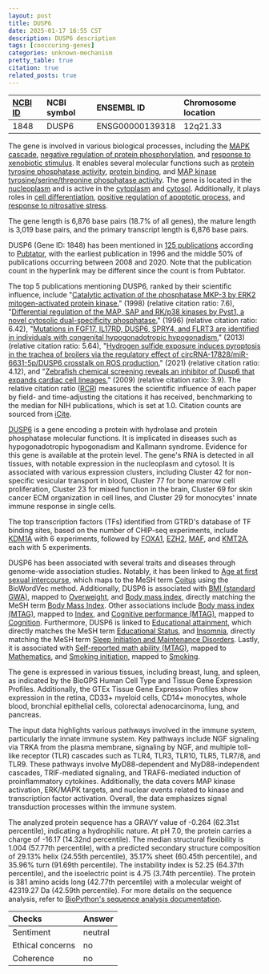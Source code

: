 ```yaml
---
layout: post
title: DUSP6
date: 2025-01-17 16:55 CST
description: DUSP6 description
tags: [cooccuring-genes]
categories: unknown-mechanism
pretty_table: true
citation: true
related_posts: true
---
```




| [NCBI ID](https://www.ncbi.nlm.nih.gov/gene/1848) | NCBI symbol | ENSEMBL ID | Chromosome location |
| :-------- | :------- | :-------- | :------- |
| 1848  | DUSP6 | ENSG00000139318 | 12q21.33 |



The gene is involved in various biological processes, including the [MAPK cascade](https://amigo.geneontology.org/amigo/term/GO:0000165), [negative regulation of protein phosphorylation](https://amigo.geneontology.org/amigo/term/GO:0001933), and [response to xenobiotic stimulus](https://amigo.geneontology.org/amigo/term/GO:0009410). It enables several molecular functions such as [protein tyrosine phosphatase activity](https://amigo.geneontology.org/amigo/term/GO:0004725), [protein binding](https://amigo.geneontology.org/amigo/term/GO:0005515), and [MAP kinase tyrosine/serine/threonine phosphatase activity](https://amigo.geneontology.org/amigo/term/GO:0017017). The gene is located in the [nucleoplasm](https://amigo.geneontology.org/amigo/term/GO:0005654) and is active in the [cytoplasm](https://amigo.geneontology.org/amigo/term/GO:0005737) and [cytosol](https://amigo.geneontology.org/amigo/term/GO:0005829). Additionally, it plays roles in [cell differentiation](https://amigo.geneontology.org/amigo/term/GO:0030154), [positive regulation of apoptotic process](https://amigo.geneontology.org/amigo/term/GO:0043065), and [response to nitrosative stress](https://amigo.geneontology.org/amigo/term/GO:0051409).


The gene length is 6,876 base pairs (18.7% of all genes), the mature length is 3,019 base pairs, and the primary transcript length is 6,876 base pairs.


DUSP6 (Gene ID: 1848) has been mentioned in [125 publications](https://pubmed.ncbi.nlm.nih.gov/?term=%22DUSP6%22) according to [Pubtator](https://academic.oup.com/nar/article/47/W1/W587/5494727), with the earliest publication in 1996 and the middle 50% of publications occurring between 2008 and 2020. Note that the publication count in the hyperlink may be different since the count is from Pubtator.


The top 5 publications mentioning DUSP6, ranked by their scientific influence, include "[Catalytic activation of the phosphatase MKP-3 by ERK2 mitogen-activated protein kinase.](https://pubmed.ncbi.nlm.nih.gov/9596579)" (1998) (relative citation ratio: 7.6), "[Differential regulation of the MAP, SAP and RK/p38 kinases by Pyst1, a novel cytosolic dual-specificity phosphatase.](https://pubmed.ncbi.nlm.nih.gov/8670865)" (1996) (relative citation ratio: 6.42), "[Mutations in FGF17, IL17RD, DUSP6, SPRY4, and FLRT3 are identified in individuals with congenital hypogonadotropic hypogonadism.](https://pubmed.ncbi.nlm.nih.gov/23643382)" (2013) (relative citation ratio: 5.64), "[Hydrogen sulfide exposure induces pyroptosis in the trachea of broilers via the regulatory effect of circRNA-17828/miR-6631-5p/DUSP6 crosstalk on ROS production.](https://pubmed.ncbi.nlm.nih.gov/34098264)" (2021) (relative citation ratio: 4.12), and "[Zebrafish chemical screening reveals an inhibitor of Dusp6 that expands cardiac cell lineages.](https://pubmed.ncbi.nlm.nih.gov/19578332)" (2009) (relative citation ratio: 3.9). The relative citation ratio ([RCR](https://journals.plos.org/plosbiology/article?id=10.1371/journal.pbio.1002541)) measures the scientific influence of each paper by field- and time-adjusting the citations it has received, benchmarking to the median for NIH publications, which is set at 1.0. Citation counts are sourced from [iCite](https://icite.od.nih.gov).


[DUSP6](https://www.proteinatlas.org/ENSG00000139318-DUSP6) is a gene encoding a protein with hydrolase and protein phosphatase molecular functions. It is implicated in diseases such as hypogonadotropic hypogonadism and Kallmann syndrome. Evidence for this gene is available at the protein level. The gene's RNA is detected in all tissues, with notable expression in the nucleoplasm and cytosol. It is associated with various expression clusters, including Cluster 42 for non-specific vesicular transport in blood, Cluster 77 for bone marrow cell proliferation, Cluster 23 for mixed function in the brain, Cluster 69 for skin cancer ECM organization in cell lines, and Cluster 29 for monocytes' innate immune response in single cells.


The top transcription factors (TFs) identified from GTRD's database of TF binding sites, based on the number of CHIP-seq experiments, include [KDM1A](https://www.ncbi.nlm.nih.gov/gene/23028) with 6 experiments, followed by [FOXA1](https://www.ncbi.nlm.nih.gov/gene/3169), [EZH2](https://www.ncbi.nlm.nih.gov/gene/2146), [MAF](https://www.ncbi.nlm.nih.gov/gene/4094), and [KMT2A](https://www.ncbi.nlm.nih.gov/gene/4297), each with 5 experiments.




DUSP6 has been associated with several traits and diseases through genome-wide association studies. Notably, it has been linked to [Age at first sexual intercourse](https://pubmed.ncbi.nlm.nih.gov/34211149), which maps to the MeSH term [Coitus](https://meshb.nlm.nih.gov/record/ui?ui=D003075) using the BioWordVec method. Additionally, DUSP6 is associated with [BMI (standard GWA)](https://pubmed.ncbi.nlm.nih.gov/37106081), mapped to [Overweight](https://meshb.nlm.nih.gov/record/ui?ui=D050177), and [Body mass index](https://pubmed.ncbi.nlm.nih.gov/36581621), directly matching the MeSH term [Body Mass Index](https://meshb.nlm.nih.gov/record/ui?ui=D015992). Other associations include [Body mass index (MTAG)](https://pubmed.ncbi.nlm.nih.gov/36376304), mapped to [Index](https://meshb.nlm.nih.gov/record/ui?ui=D020481), and [Cognitive performance (MTAG)](https://pubmed.ncbi.nlm.nih.gov/30038396), mapped to [Cognition](https://meshb.nlm.nih.gov/record/ui?ui=D003071). Furthermore, DUSP6 is linked to [Educational attainment](https://pubmed.ncbi.nlm.nih.gov/35361970), which directly matches the MeSH term [Educational Status](https://meshb.nlm.nih.gov/record/ui?ui=D004522), and [Insomnia](https://pubmed.ncbi.nlm.nih.gov/35835914), directly matching the MeSH term [Sleep Initiation and Maintenance Disorders](https://meshb.nlm.nih.gov/record/ui?ui=D007319). Lastly, it is associated with [Self-reported math ability (MTAG)](https://pubmed.ncbi.nlm.nih.gov/30038396), mapped to [Mathematics](https://meshb.nlm.nih.gov/record/ui?ui=D008433), and [Smoking initiation](https://pubmed.ncbi.nlm.nih.gov/36477530), mapped to [Smoking](https://meshb.nlm.nih.gov/record/ui?ui=D012907).


The gene is expressed in various tissues, including breast, lung, and spleen, as indicated by the BioGPS Human Cell Type and Tissue Gene Expression Profiles. Additionally, the GTEx Tissue Gene Expression Profiles show expression in the retina, CD33+ myeloid cells, CD14+ monocytes, whole blood, bronchial epithelial cells, colorectal adenocarcinoma, lung, and pancreas.


The input data highlights various pathways involved in the immune system, particularly the innate immune system. Key pathways include NGF signaling via TRKA from the plasma membrane, signaling by NGF, and multiple toll-like receptor (TLR) cascades such as TLR4, TLR3, TLR10, TLR5, TLR7/8, and TLR9. These pathways involve MyD88-dependent and MyD88-independent cascades, TRIF-mediated signaling, and TRAF6-mediated induction of proinflammatory cytokines. Additionally, the data covers MAP kinase activation, ERK/MAPK targets, and nuclear events related to kinase and transcription factor activation. Overall, the data emphasizes signal transduction processes within the immune system.



The analyzed protein sequence has a GRAVY value of -0.264 (62.31st percentile), indicating a hydrophilic nature. At pH 7.0, the protein carries a charge of -16.17 (14.32nd percentile). The median structural flexibility is 1.004 (57.77th percentile), with a predicted secondary structure composition of 29.13% helix (24.55th percentile), 35.17% sheet (60.45th percentile), and 35.96% turn (91.69th percentile). The instability index is 52.25 (64.37th percentile), and the isoelectric point is 4.75 (3.74th percentile). The protein is 381 amino acids long (42.77th percentile) with a molecular weight of 42319.27 Da (42.59th percentile). For more details on the sequence analysis, refer to [BioPython's sequence analysis documentation](https://biopython.org/docs/1.75/api/Bio.SeqUtils.ProtParam.html).





| Checks    | Answer |
| :-------- | :------- |
| Sentiment  | neutral   |
| Ethical concerns | no     |
| Coherence    | no    |